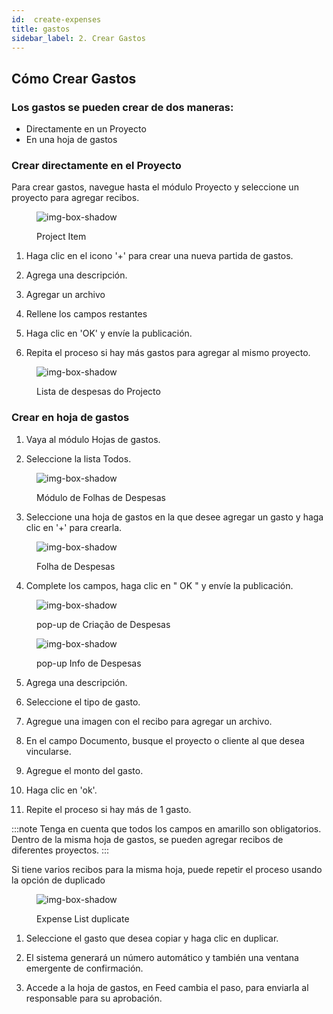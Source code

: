 ```yaml
---
id:  create-expenses
title: gastos
sidebar_label: 2. Crear Gastos
---
```


## Cómo Crear Gastos

### Los gastos se pueden crear de dos maneras:

- Directamente en un Proyecto
- En una hoja de gastos

### Crear directamente en el Proyecto


Para crear gastos, navegue hasta el módulo Proyecto y seleccione un proyecto para agregar recibos.

<figure>

![img-box-shadow](/img/university/expenses/university-expenses-3-project.png)
<figcaption>Project Item</figcaption>
</figure>

1. Haga clic en el icono '+' para crear una nueva partida de gastos.

2. Agrega una descripción.

3. Agregar un archivo

4. Rellene los campos restantes

5. Haga clic en 'OK' y envíe la publicación.

6. Repita el proceso si hay más gastos para agregar al mismo proyecto.

<figure>

![img-box-shadow](/img/university/expenses/university-expenses-6-project-list.png)
<figcaption>Lista de despesas do Projecto</figcaption>
</figure>

### Crear en hoja de gastos

1. Vaya al módulo Hojas de gastos.

2. Seleccione la lista Todos.

<figure>

![img-box-shadow](/img/university/expenses/university-expense-sheets-1.png)
<figcaption>Módulo de Folhas de Despesas</figcaption>
</figure>

3. Seleccione una hoja de gastos en la que desee agregar un gasto y haga clic en '+' para crearla.

<figure>

![img-box-shadow](/img/university/expenses/university-expenses-1-creation.png)
<figcaption>Folha de Despesas</figcaption>
</figure>

4. Complete los campos, haga clic en " OK " y envíe la publicación.

<figure>

![img-box-shadow](/img/university/expenses/university-expenses-2.png)
<figcaption>pop-up de Criação de Despesas</figcaption>
</figure>


<figure>

![img-box-shadow](/img/university/expenses/university-expenses-4.png)
<figcaption>pop-up Info de Despesas</figcaption>
</figure>

5. Agrega una descripción.

6. Seleccione el tipo de gasto.

7. Agregue una imagen con el recibo para agregar un archivo.

8. En el campo Documento, busque el proyecto o cliente al que desea vincularse.

9. Agregue el monto del gasto.

10. Haga clic en 'ok'.

11. Repite el proceso si hay más de 1 gasto.


:::note
Tenga en cuenta que todos los campos en amarillo son obligatorios.
Dentro de la misma hoja de gastos, se pueden agregar recibos de diferentes proyectos.
:::

Si tiene varios recibos para la misma hoja, puede repetir el proceso usando la opción de duplicado

<figure>

![img-box-shadow](/img/university/expenses/university-expenses-5.png)
<figcaption>Expense List duplicate</figcaption>
</figure>

1. Seleccione el gasto que desea copiar y haga clic en duplicar.

2. El sistema generará un número automático y también una ventana emergente de confirmación.

3. Accede a la hoja de gastos, en Feed cambia el paso, para enviarla al responsable para su aprobación.


